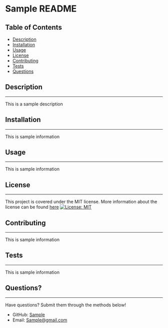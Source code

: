 # Sample README

## Table of Contents
- [Description](#description)
- [Installation](#installation)
- [Usage](#usage)
- [License](#license)
- [Contributing](#contributing)
- [Tests](#tests)
- [Questions](#questions)

## Description
---
This is a sample description
      
## Installation
---
This is sample information
      
## Usage
---
This is sample information
      
## License
---
This project is covered under the MIT license. More information about the license can be found [here](https://opensource.org/license/mit/)
[![License: MIT](https://img.shields.io/badge/License-MIT-yellow.svg)](https://opensource.org/licenses/MIT)
      
## Contributing
---
This is sample information
      
## Tests
---
This is sample information
      
## Questions?
---
Have questions? Submit them through the methods below!<br>  
- GitHub: [Sample](https://github.com/Sample)  <br>  
- Email: Sample@gmail.com  <br>  
    
